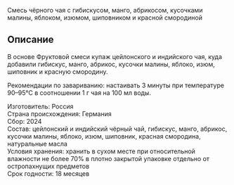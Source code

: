 Смесь чёрного чая с гибискусом, манго, абрикосом, кусочками малины, яблоком, изюмом, шиповником и красной смородиной
## Описание

В основе Фруктовой смеси купаж цейлонского и индийского чая, куда добавили гибискус, манго, абрикос, кусочки малины, яблоко, изюм, шиповник и красную смородину. 

Рекомендации по завариванию: настаивать 3 минуты при температуре 90–95°С в соотношении 1 г чая на 100 мл воды.

Изготовитель: Россия  
Страна происхождения: Германия  
Сбор: 2024  
Состав: цейлонский и индийский чёрный чай, гибискус, манго, абрикос, кусочки малины, яблоко, изюм, шиповник, красная смородина, натуральные масла  
Условия хранения: хранить в сухом месте при относительной влажности не более 70% в плотно закрытой упаковке отдельно от остропахнущих предметов  
Срок годности: 18 месяцев